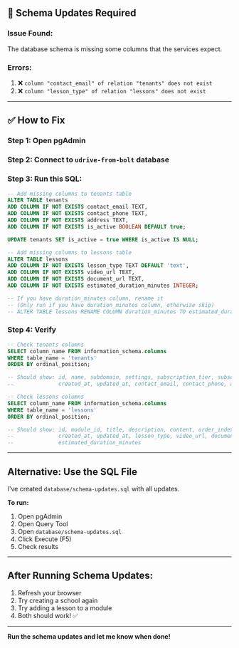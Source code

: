 ## 🔧 Schema Updates Required

### Issue Found:
The database schema is missing some columns that the services expect.

### Errors:
1. ❌ `column "contact_email" of relation "tenants" does not exist`
2. ❌ `column "lesson_type" of relation "lessons" does not exist`

---

## ✅ How to Fix

### Step 1: Open pgAdmin

### Step 2: Connect to `udrive-from-bolt` database

### Step 3: Run this SQL:

```sql
-- Add missing columns to tenants table
ALTER TABLE tenants 
ADD COLUMN IF NOT EXISTS contact_email TEXT,
ADD COLUMN IF NOT EXISTS contact_phone TEXT,
ADD COLUMN IF NOT EXISTS address TEXT,
ADD COLUMN IF NOT EXISTS is_active BOOLEAN DEFAULT true;

UPDATE tenants SET is_active = true WHERE is_active IS NULL;

-- Add missing columns to lessons table
ALTER TABLE lessons
ADD COLUMN IF NOT EXISTS lesson_type TEXT DEFAULT 'text',
ADD COLUMN IF NOT EXISTS video_url TEXT,
ADD COLUMN IF NOT EXISTS document_url TEXT,
ADD COLUMN IF NOT EXISTS estimated_duration_minutes INTEGER;

-- If you have duration_minutes column, rename it
-- (Only run if you have duration_minutes column, otherwise skip)
-- ALTER TABLE lessons RENAME COLUMN duration_minutes TO estimated_duration_minutes;
```

### Step 4: Verify

```sql
-- Check tenants columns
SELECT column_name FROM information_schema.columns 
WHERE table_name = 'tenants' 
ORDER BY ordinal_position;

-- Should show: id, name, subdomain, settings, subscription_tier, subscription_status, 
--              created_at, updated_at, contact_email, contact_phone, address, is_active

-- Check lessons columns
SELECT column_name FROM information_schema.columns 
WHERE table_name = 'lessons' 
ORDER BY ordinal_position;

-- Should show: id, module_id, title, description, content, order_index, status,
--              created_at, updated_at, lesson_type, video_url, document_url, 
--              estimated_duration_minutes
```

---

## Alternative: Use the SQL File

I've created `database/schema-updates.sql` with all updates.

**To run:**
1. Open pgAdmin
2. Open Query Tool
3. Open `database/schema-updates.sql`
4. Click Execute (F5)
5. Check results

---

## After Running Schema Updates:

1. Refresh your browser
2. Try creating a school again
3. Try adding a lesson to a module
4. Both should work! ✅

---

**Run the schema updates and let me know when done!**

